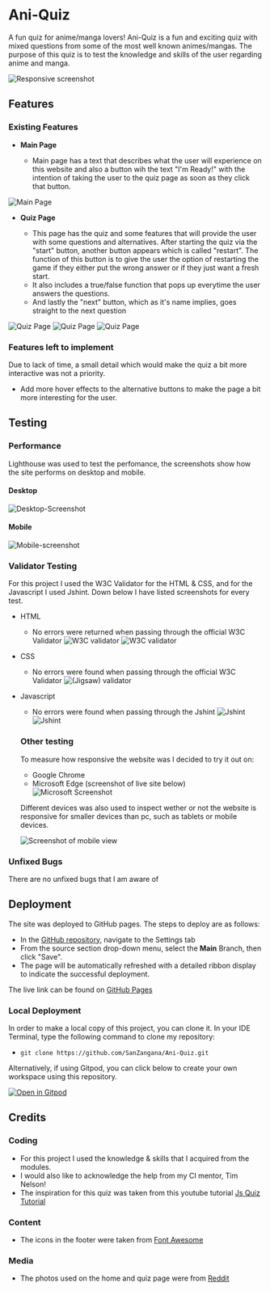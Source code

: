 # Ani-Quiz

A fun quiz for anime/manga lovers! Ani-Quiz is a fun and exciting quiz with mixed questions from some of the most well known animes/mangas.
The purpose of this quiz is to test the knowledge and skills of the user regarding anime and manga. 

![Responsive screenshot](documents//amiresp.png)

## Features 

### Existing Features

- __Main Page__

  - Main page has a text that describes what the user will experience on this website and also a button wih the text "I'm Ready!" with the intention of taking the user to the quiz page as soon as they click that button.

![Main Page](documents//main-page.png)

- __Quiz Page__

  - This page has the quiz and some features that will provide the user with some questions and alternatives. After starting the quiz via the "start" button, another button appears which is called "restart". The function of this button is to give the user the option of restarting the game if they either put the wrong answer or if they just want a fresh start.
  - It also includes a true/false function that pops up everytime the user answers the questions.
  - And lastly the "next" button, which as it's name implies, goes straight to the next question

![Quiz Page](documents//quiz-page.png)
![Quiz Page](documents//quiz-page2.png)
![Quiz Page](documents//quiz-page3.png)


### Features left to implement

Due to lack of time, a small detail which would make the quiz a bit more interactive was not a priority.

- Add more hover effects to the alternative buttons to make the page a bit more interesting for the user.

## Testing 

### Performance

Lighthouse was used to test the perfomance, the screenshots show how the site performs on desktop and mobile.

#### Desktop 

![Desktop-Screenshot](documents//lh-desktop.png)

#### Mobile

![Mobile-screenshot](documents//lh-mobile.png)


### Validator Testing 

For this project I used the W3C Validator for the HTML & CSS, and for the Javascript I used Jshint.
Down below I have listed screenshots for every test.

- HTML
  - No errors were returned when passing through the official W3C Validator ![W3C validator](documents//index-validator.png)
  ![W3C validator](documents//quiz-validator.png)

- CSS
  - No errors were found when passing through the official W3C Validator ![(Jigsaw) validator](documents//css-validator.png)

- Javascript
  - No errors were found when passing through the Jshint ![Jshint](documents//questions-js.png) 
  ![Jshint](documents//script-js.png) 
  
  ### Other testing
  To measure how responsive the website was I decided to try it out on:
  - Google Chrome
  - Microsoft Edge (screenshot of live site below)
  ![Microsoft Screenshot](/documents/microsoft-edge.png)

  Different devices was also used to inspect wether or not the website is responsive for smaller devices than pc, 
  such as tablets or mobile devices.

  ![Screenshot of mobile view](documents//mobileview.png)

### Unfixed Bugs

There are no unfixed bugs that I am aware of

## Deployment

The site was deployed to GitHub pages. The steps to deploy are as follows: 
  - In the [GitHub repository](https://github.com/SanZangana/Ani-Quiz), navigate to the Settings tab 
  - From the source section drop-down menu, select the **Main** Branch, then click "Save".
  - The page will be automatically refreshed with a detailed ribbon display to indicate the successful deployment.

The live link can be found on [GitHub Pages](https://sanzangana.github.io/Ani-Quiz/)

### Local Deployment

In order to make a local copy of this project, you can clone it. In your IDE Terminal, type the following command to clone my repository:

- `git clone https://github.com/SanZangana/Ani-Quiz.git`

Alternatively, if using Gitpod, you can click below to create your own workspace using this repository.

[![Open in Gitpod](https://gitpod.io/button/open-in-gitpod.svg)](https://gitpod.io/#https://github.com/SanZangana/Ani-Quiz)

## Credits 

### Coding

- For this project I used the knowledge & skills that I acquired from the modules.
- I would also like to acknowledge the help from my CI mentor, Tim Nelson!
- The inspiration for this quiz was taken from this youtube tutorial [Js Quiz Tutorial](https://www.youtube.com/watch?v=riDzcEQbX6k) 


### Content 

- The icons in the footer were taken from [Font Awesome](https://fontawesome.com/)

### Media

- The photos used on the home and quiz page were from [Reddit](https://www.reddit.com/r/Berserk/comments/360p4p/its_called_behelit_the_egg_of_the_king_he_who/)




